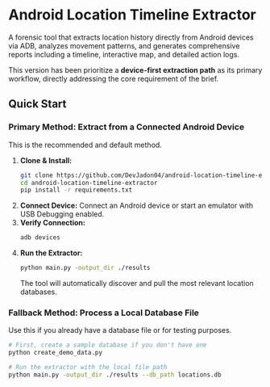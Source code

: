 # Android Location Timeline Extractor

A forensic tool that extracts location history directly from Android devices via ADB, analyzes movement patterns, and generates comprehensive reports including a timeline, interactive map, and detailed action logs.

This version has been prioritize a **device-first extraction path** as its primary workflow, directly addressing the core requirement of the brief.

## Quick Start

### **Primary Method: Extract from a Connected Android Device**

This is the recommended and default method.

1.  **Clone & Install:**
    ```bash
    git clone https://github.com/DevJadon04/android-location-timeline-extractor.git
    cd android-location-timeline-extractor
    pip install -r requirements.txt
    ```
2.  **Connect Device:** Connect an Android device or start an emulator with USB Debugging enabled.
3.  **Verify Connection:**
    ```bash
    adb devices
    ```
4.  **Run the Extractor:**
    ```bash
    python main.py -output_dir ./results
    ```
    The tool will automatically discover and pull the most relevant location databases.

### **Fallback Method: Process a Local Database File**

Use this if you already have a database file or for testing purposes.

```bash
# First, create a sample database if you don't have one
python create_demo_data.py

# Run the extractor with the local file path
python main.py -output_dir ./results --db_path locations.db
